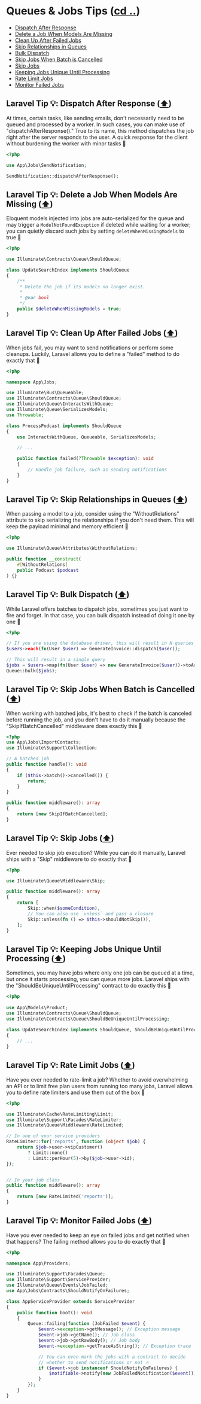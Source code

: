 # Queues & Jobs Tips ([cd ..](../README.md))

- [Dispatch After Response](#laravel-tip--dispatch-after-response-️)
- [Delete a Job When Models Are Missing](#laravel-tip--delete-a-job-when-models-are-missing-️)
- [Clean Up After Failed Jobs](#laravel-tip--clean-up-after-failed-jobs-️)
- [Skip Relationships in Queues](#laravel-tip--skip-relationships-in-queues-️)
- [Bulk Dispatch](#laravel-tip--bulk-dispatch-️)
- [Skip Jobs When Batch is Cancelled](#laravel-tip--skip-jobs-when-batch-is-cancelled-️)
- [Skip Jobs](#laravel-tip--skip-jobs-️)
- [Keeping Jobs Unique Until Processing](#laravel-tip--keeping-jobs-unique-until-processing-️)
- [Rate Limit Jobs](#laravel-tip--rate-limit-jobs-️)
- [Monitor Failed Jobs](#laravel-tip--monitor-failed-jobs-️)

## Laravel Tip 💡: Dispatch After Response ([⬆️](#queues--jobs-tips-cd-))

At times, certain tasks, like sending emails, don't necessarily need to be queued and processed by a worker. In such cases, you can make use of "dispatchAfterResponse()." True to its name, this method dispatches the job right after the server responds to the user. A quick response for the client without burdening the worker with minor tasks 🚀

```php
<?php

use App\Jobs\SendNotification;

SendNotification::dispatchAfterResponse();
```

## Laravel Tip 💡: Delete a Job When Models Are Missing ([⬆️](#queues--jobs-tips-cd-))

Eloquent models injected into jobs are auto-serialized for the queue and may trigger a `ModelNotFoundException` if deleted while waiting for a worker; you can quietly discard such jobs by setting `deleteWhenMissingModels` to true 🚀

```php
<?php

use Illuminate\Contracts\Queue\ShouldQueue;

class UpdateSearchIndex implements ShouldQueue
{
    /**
     * Delete the job if its models no longer exist.
     *
     * @var bool
     */
    public $deleteWhenMissingModels = true;
}
```

## Laravel Tip 💡: Clean Up After Failed Jobs ([⬆️](#queues--jobs-tips-cd-))

When jobs fail, you may want to send notifications or perform some cleanups. Luckily, Laravel allows you to define a "failed" method to do exactly that 🚀

```php
<?php

namespace App\Jobs;

use Illuminate\Bus\Queueable;
use Illuminate\Contracts\Queue\ShouldQueue;
use Illuminate\Queue\InteractsWithQueue;
use Illuminate\Queue\SerializesModels;
use Throwable;

class ProcessPodcast implements ShouldQueue
{
    use InteractsWithQueue, Queueable, SerializesModels;

    // ...

    public function failed(?Throwable $exception): void
    {
        // Handle job failure, such as sending notifications
    }
}
```

## Laravel Tip 💡: Skip Relationships in Queues ([⬆️](#queues--jobs-tips-cd-))

When passing a model to a job, consider using the "WithoutRelations" attribute to skip serializing the relationships if you don't need them. This will keep the payload minimal and memory efficient 🚀

```php
<?php

use Illuminate\Queue\Attributes\WithoutRelations;

public function __construct(
    #[WithoutRelations]
    public Podcast $podcast
) {}
```

## Laravel Tip 💡: Bulk Dispatch ([⬆️](#queues--jobs-tips-cd-))

While Laravel offers batches to dispatch jobs, sometimes you just want to fire and forget. In that case, you can bulk dispatch instead of doing it one by one 🚀

```php
<?php

// If you are using the database driver, this will result in N queries
$users->each(fn(User $user) => GenerateInvoice::dispatch($user));

// This will result in a single query
$jobs = $users->map(fn(User $user) => new GenerateInvoice($user))->toArray();
Queue::bulk($jobs);
```

## Laravel Tip 💡: Skip Jobs When Batch is Cancelled ([⬆️](#queues--jobs-tips-cd-))

When working with batched jobs, it's best to check if the batch is canceled before running the job, and you don't have to do it manually because the "SkipIfBatchCancelled" middleware does exactly this 🚀

```php
<?php
use App\Jobs\ImportContacts;
use Illuminate\Support\Collection;

// A batched job
public function handle(): void
{
    if ($this->batch()->cancelled()) {
        return;
    }
}

public function middleware(): array
{
    return [new SkipIfBatchCancelled];
}
```

## Laravel Tip 💡: Skip Jobs ([⬆️](#queues--jobs-tips-cd-))

Ever needed to skip job execution? While you can do it manually, Laravel ships with a "Skip" middleware to do exactly that 🚀

```php
<?php

use Illuminate\Queue\Middleware\Skip;

public function middleware(): array
{
    return [
        Skip::when($someCondition),
        // You can also use `unless` and pass a closure
        Skip::unless(fn () => $this->shouldNotSkip()),
    ];
}
```

## Laravel Tip 💡: Keeping Jobs Unique Until Processing ([⬆️](#queues--jobs-tips-cd-))

Sometimes, you may have jobs where only one job can be queued at a time, but once it starts processing, you can queue more jobs. Laravel ships with the "ShouldBeUniqueUntilProcessing" contract to do exactly this 🚀

```php
<?php
 
use App\Models\Product;
use Illuminate\Contracts\Queue\ShouldQueue;
use Illuminate\Contracts\Queue\ShouldBeUniqueUntilProcessing;
 
class UpdateSearchIndex implements ShouldQueue, ShouldBeUniqueUntilProcessing
{
    // ...
}
```

## Laravel Tip 💡: Rate Limit Jobs ([⬆️](#queues--jobs-tips-cd-))

Have you ever needed to rate-limit a job? Whether to avoid overwhelming an API or to limit free plan users from running too many jobs, Laravel allows you to define rate limiters and use them out of the box 🚀

```php
<?php

use Illuminate\Cache\RateLimiting\Limit;
use Illuminate\Support\Facades\RateLimiter;
use Illuminate\Queue\Middleware\RateLimited;

// In one of your service providers
RateLimiter::for('reports', function (object $job) {
    return $job->user->vipCustomer()
        ? Limit::none()
        : Limit::perHour(5)->by($job->user->id);
});


// In your job class
public function middleware(): array
{
    return [new RateLimited('reports')];
}
```

## Laravel Tip 💡: Monitor Failed Jobs ([⬆️](#queues--jobs-tips-cd-))

Have you ever needed to keep an eye on failed jobs and get notified when that happens? The failing method allows you to do exactly that 🚀

```php
<?php

namespace App\Providers;

use Illuminate\Support\Facades\Queue;
use Illuminate\Support\ServiceProvider;
use Illuminate\Queue\Events\JobFailed;
use App\Jobs\Contracts\ShouldNotifyOnFailures;

class AppServiceProvider extends ServiceProvider
{
    public function boot(): void
    {
        Queue::failing(function (JobFailed $event) {
            $event->exception->getMessage(); // Exception message
            $event->job->getName(); // Job class
            $event->job->getRawBody(); // Job body
            $event->exception->getTraceAsString(); // Exception trace

            // You can even mark the jobs with a contract to decide 
            // whether to send notifications or not 🔥
            if ($event->job instanceof ShouldNotifyOnFailures) {
                $notifiable->notify(new JobFailedNotification($event));
            }
        });
    }
}
```
